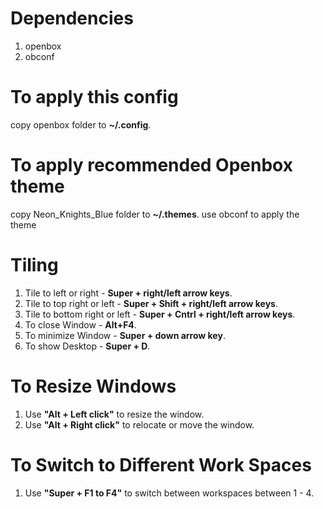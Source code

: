 # Dependencies
1. openbox
2. obconf

# To apply this config
copy openbox folder to **~/.config**.

# To apply recommended Openbox theme
copy Neon_Knights_Blue folder to **~/.themes**.
use obconf to apply the theme

# Tiling
1. Tile to left or right - **Super + right/left arrow keys**.
2. Tile to top right or left - **Super + Shift + right/left arrow keys**.
3. Tile to bottom right or left - **Super + Cntrl + right/left arrow keys**.
4. To close Window - **Alt+F4**.
5. To minimize Window - **Super + down arrow key**.
6. To show Desktop - **Super + D**.

# To Resize Windows
1. Use **"Alt + Left click"** to resize the window.
2. Use **"Alt + Right click"** to relocate or move the window.

# To Switch to Different Work Spaces
1. Use **"Super + F1 to F4"** to switch between workspaces between 1 - 4.
